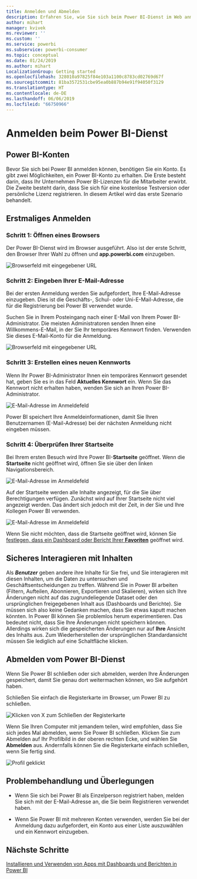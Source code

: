 ```yaml
---
title: Anmelden und Abmelden
description: Erfahren Sie, wie Sie sich beim Power BI-Dienst im Web anmelden, und wie Sie sich abmelden.
author: mihart
manager: kvivek
ms.reviewer: ''
ms.custom: ''
ms.service: powerbi
ms.subservice: powerbi-consumer
ms.topic: conceptual
ms.date: 01/24/2019
ms.author: mihart
LocalizationGroup: Getting started
ms.openlocfilehash: 328010a97825f84e103a1100c8783cd02769d67f
ms.sourcegitcommit: 81ba3572531cbe95ea0b887b94e91f94050f3129
ms.translationtype: HT
ms.contentlocale: de-DE
ms.lasthandoff: 06/06/2019
ms.locfileid: "66750966"
---
```

# <a name="sign-in-to-power-bi-service"></a>Anmelden beim Power BI-Dienst

## <a name="power-bi-accounts"></a>Power BI-Konten
Bevor Sie sich bei Power BI anmelden können, benötigen Sie ein Konto. Es gibt zwei Möglichkeiten, ein Power BI-Konto zu erhalten. Die Erste besteht darin, dass Ihr Unternehmen Power BI-Lizenzen für die Mitarbeiter erwirbt. Die Zweite besteht darin, dass Sie sich für eine kostenlose Testversion oder persönliche Lizenz registrieren. In diesem Artikel wird das erste Szenario behandelt.

## <a name="sign-in-for-the-first-time"></a>Erstmaliges Anmelden

### <a name="step-one-open-a-browser"></a>Schritt 1: Öffnen eines Browsers
Der Power BI-Dienst wird im Browser ausgeführt.  Also ist der erste Schritt, den Browser Ihrer Wahl zu öffnen und **app.powerbi.com** einzugeben.

![Browserfeld mit eingegebener URL](media/end-user-sign-in/power-bi-sign-in.png)

### <a name="step-two-type-your-email-address"></a>Schritt 2: Eingeben Ihrer E-Mail-Adresse
Bei der ersten Anmeldung werden Sie aufgefordert, Ihre E-Mail-Adresse einzugeben.  Dies ist die Geschäfts-, Schul- oder Uni-E-Mail-Adresse, die für die Registrierung bei Power BI verwendet wurde.  

Suchen Sie in Ihrem Posteingang nach einer E-Mail von Ihrem Power BI-Administrator. Die meisten Administratoren senden Ihnen eine Willkommens-E-Mail, in der Sie Ihr temporäres Kennwort finden. Verwenden Sie dieses E-Mail-Konto für die Anmeldung. 

![Browserfeld mit eingegebener URL](media/end-user-sign-in/power-bi-email2.png)


 
### <a name="step-three-create-a-new-password"></a>Schritt 3: Erstellen eines neuen Kennworts
Wenn Ihr Power BI-Administrator Ihnen ein temporäres Kennwort gesendet hat, geben Sie es in das Feld **Aktuelles Kennwort** ein. Wenn Sie das Kennwort nicht erhalten haben, wenden Sie sich an Ihren Power BI-Administrator.

![E-Mail-Adresse im Anmeldefeld](media/end-user-sign-in/power-bi-login2.png)

Power BI speichert Ihre Anmeldeinformationen, damit Sie Ihren Benutzernamen (E-Mail-Adresse) bei der nächsten Anmeldung nicht eingeben müssen. 

### <a name="step-four-review-your-home-page"></a>Schritt 4: Überprüfen Ihrer Startseite
Bei Ihrem ersten Besuch wird Ihre Power BI-**Startseite** geöffnet. Wenn die **Startseite** nicht geöffnet wird, öffnen Sie sie über den linken Navigationsbereich. 

![E-Mail-Adresse im Anmeldefeld](media/end-user-sign-in/power-bi-home-select.png)

Auf der Startseite werden alle Inhalte angezeigt, für die Sie über Berechtigungen verfügen. Zunächst wird auf Ihrer Startseite nicht viel angezeigt werden. Das ändert sich jedoch mit der Zeit, in der Sie und Ihre Kollegen Power BI verwenden. 

![E-Mail-Adresse im Anmeldefeld](media/end-user-sign-in/power-bi-home2.png)

Wenn Sie nicht möchten, dass die Startseite geöffnet wird, können Sie [festlegen, dass ein Dashboard oder Bericht Ihrer **Favoriten**](end-user-featured.md) geöffnet wird. 

## <a name="safely-interact-with-content"></a>Sicheres Interagieren mit Inhalten
Als ***Benutzer*** geben andere ihre Inhalte für Sie frei, und Sie interagieren mit diesen Inhalten, um die Daten zu untersuchen und Geschäftsentscheidungen zu treffen.  Während Sie in Power BI arbeiten (Filtern, Aufteilen, Abonnieren, Exportieren und Skalieren), wirken sich Ihre Änderungen nicht auf das zugrundeliegende Dataset oder den ursprünglichen freigegebenen Inhalt aus (Dashboards und Berichte). Sie müssen sich also keine Gedanken machen, dass Sie etwas kaputt machen könnten. In Power BI können Sie problemlos herum experimentieren. Das bedeutet nicht, dass Sie Ihre Änderungen nicht speichern können. Allerdings wirken sich die gespeicherten Änderungen nur auf **Ihre** Ansicht des Inhalts aus. Zum Wiederherstellen der ursprünglichen Standardansicht müssen Sie lediglich auf eine Schaltfläche klicken.

## <a name="sign-out-of-power-bi-service"></a>Abmelden vom Power BI-Dienst
Wenn Sie Power BI schließen oder sich abmelden, werden Ihre Änderungen gespeichert, damit Sie genau dort weitermachen können, wo Sie aufgehört haben.

Schließen Sie einfach die Registerkarte im Browser, um Power BI zu schließen. 

![Klicken von X zum Schließen der Registerkarte](media/end-user-sign-in/power-bi-close.png) 

Wenn Sie Ihren Computer mit jemandem teilen, wird empfohlen, dass Sie sich jedes Mal abmelden, wenn Sie Power BI schließen.  Klicken Sie zum Abmelden auf Ihr Profilbild in der oberen rechten Ecke, und wählen Sie **Abmelden** aus. Andernfalls können Sie die Registerkarte einfach schließen, wenn Sie fertig sind.

![Profil geklickt](media/end-user-sign-in/power-bi-sign-out.png) 

## <a name="troubleshooting-and-considerations"></a>Problembehandlung und Überlegungen
- Wenn Sie sich bei Power BI als Einzelperson registriert haben, melden Sie sich mit der E-Mail-Adresse an, die Sie beim Registrieren verwendet haben.

- Wenn Sie Power BI mit mehreren Konten verwenden, werden Sie bei der Anmeldung dazu aufgefordert, ein Konto aus einer Liste auszuwählen und ein Kennwort einzugeben. 

## <a name="next-steps"></a>Nächste Schritte
[Installieren und Verwenden von Apps mit Dashboards und Berichten in Power BI](end-user-app-view.md)
